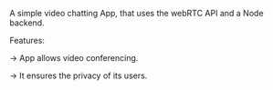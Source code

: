 A simple video chatting App, that uses the webRTC API and a Node backend.


Features:

-> App allows video conferencing.

-> It ensures the privacy of its users.

